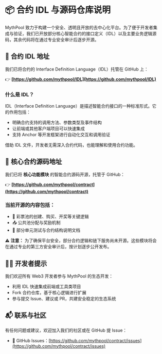 # 📦 合约 IDL 与源码仓库说明

MythPool 致力于构建一个安全、透明且开放的去中心化平台。为了便于开发者集成与验证，我们已开放部分核心智能合约的接口定义（IDL）以及主要业务逻辑源码，其余代码将在通过专业安全审计后逐步开源。


## 🔗 合约 IDL 地址

我们已将合约的 Interface Definition Language（IDL）托管在 GitHub 上：

👉 **[https://github.com/mythpool/IDL](https://github.com/mythpool/IDL)**

### 什么是 IDL？

IDL（Interface Definition Language）是描述智能合约接口的一种标准形式。它的作用包括：

- 明确合约支持的调用方法、参数类型及事件结构
- 让前端或其他客户端项目可以快速集成
- 支持 Anchor 等开发框架进行自动化交互和调用验证

借助 IDL 文件，开发者无需深入合约代码，也能理解和使用合约功能。


## 🧠 核心合约源码地址

我们已将 **核心功能模块** 的智能合约源码开源，托管于 GitHub：

👉 **[https://github.com/mythpool/contract](https://github.com/mythpool/contract)**

### 当前开源的内容包括：

- 🎯 彩票池的创建、购买、开奖等关键逻辑
- 📤 公共池分配与奖励机制
- 🧪 部分单元测试与合约结构说明文档

⚠️ **注意：** 为了确保平台安全，部分合约逻辑和链下服务尚未开源。这些模块将会在通过专业的第三方安全审计后，按计划逐步公开发布。


## 👨‍💻 开发者提示

我们欢迎所有 Web3 开发者参与 MythPool 的生态开发：

- 利用 IDL 快速集成前端或工具类项目
- Fork 合约仓库，基于核心逻辑进行扩展
- 参与提交 Issue、建议或 PR，共建安全稳定的生态系统


## 📬 联系与社区

有任何问题或建议，欢迎加入我们的社区或在 GitHub 提 Issue：

- 🐛 GitHub Issues：[https://github.com/mythpool/contract/issues](https://github.com/mythpool/contract/issues)
